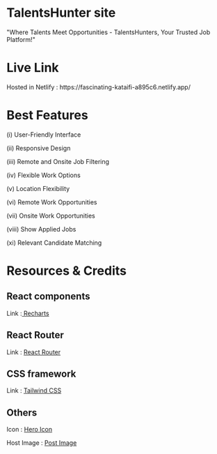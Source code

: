 <h1>TalentsHunter site</h1>

<p> "Where Talents Meet Opportunities - TalentsHunters, Your Trusted Job Platform!" </p>

<h1> Live Link </h1> 

<p> Hosted in Netlify : https://fascinating-kataifi-a895c6.netlify.app/ </p>

<h1> Best Features </h1>

<p> (i) User-Friendly Interface </p>

<p> (ii) Responsive Design </p>

<p> (iii) Remote and Onsite Job Filtering </p>

<p> (iv) Flexible Work Options </p>

<p> (v) Location Flexibility </p>

<p> (vi) Remote Work Opportunities </p>

<p> (vii) Onsite Work Opportunities </p>

<p> (viii) Show Applied Jobs </p>

<p> (xi) Relevant Candidate Matching </p>

<h1> Resources & Credits </h1>

<h2> React components </h2>
 
<p>Link :<a href="https://recharts.org/en-US/" > Recharts </a> <p>
 
<h2> React Router</h2>
 
<p>Link : <a href="https://reactrouter.com/en/main/start/tutorial" > React Router </a> <p>

<h2> CSS framework </h2>

<p>Link : <a href="https://tailwindcss.com/docs/installation" > Tailwind CSS </a> <p>

<h2> Others </h2>
  
<p>Icon : <a href="https://heroicons.com/" > Hero Icon </a> <p>

<p>Host Image : <a href="https://postimages.org/" > Post Image </a> <p>
